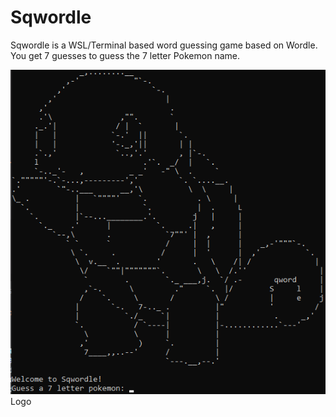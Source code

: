 # Sqwordle
Sqwordle is a WSL/Terminal based word guessing game based on Wordle. You get 7 guesses to guess the 7 letter Pokemon name.

![ss](Screenshot_53.png)
Logo
